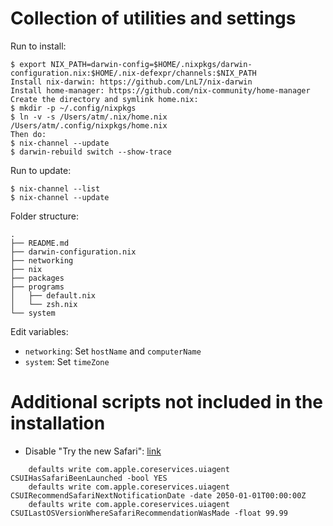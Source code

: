 # Collection of utilities and settings

Run to install:

```
$ export NIX_PATH=darwin-config=$HOME/.nixpkgs/darwin-configuration.nix:$HOME/.nix-defexpr/channels:$NIX_PATH
Install nix-darwin: https://github.com/LnL7/nix-darwin
Install home-manager: https://github.com/nix-community/home-manager
Create the directory and symlink home.nix:
$ mkdir -p ~/.config/nixpkgs
$ ln -v -s /Users/atm/.nix/home.nix /Users/atm/.config/nixpkgs/home.nix
Then do:
$ nix-channel --update
$ darwin-rebuild switch --show-trace
```

Run to update:

```
$ nix-channel --list
$ nix-channel --update
```

Folder structure:

```
.
├── README.md
├── darwin-configuration.nix
├── networking
├── nix
├── packages
├── programs
│   ├── default.nix
│   └── zsh.nix
└── system
```

Edit variables:

* `networking`: Set `hostName` and `computerName`
* `system`: Set `timeZone`

# Additional scripts not included in the installation

* Disable "Try the new Safari":
  [link](https://news.ycombinator.com/item?id=28361730)

```
    defaults write com.apple.coreservices.uiagent CSUIHasSafariBeenLaunched -bool YES
    defaults write com.apple.coreservices.uiagent CSUIRecommendSafariNextNotificationDate -date 2050-01-01T00:00:00Z
    defaults write com.apple.coreservices.uiagent CSUILastOSVersionWhereSafariRecommendationWasMade -float 99.99
```

